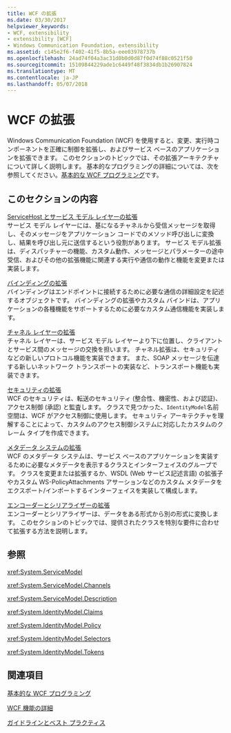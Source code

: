 ```yaml
---
title: WCF の拡張
ms.date: 03/30/2017
helpviewer_keywords:
- WCF, extensibility
- extensibility [WCF]
- Windows Communication Foundation, extensibility
ms.assetid: c145e2f6-f402-41f5-8b5a-eee03978737b
ms.openlocfilehash: 24ad74f04a3ac31d0b0d0d87f0d74f88c0521f50
ms.sourcegitcommit: 15109844229ade1c6449f48f3834db1b26907824
ms.translationtype: MT
ms.contentlocale: ja-JP
ms.lasthandoff: 05/07/2018
---
```

# <a name="extending-wcf"></a>WCF の拡張
Windows Communication Foundation (WCF) を使用すると、変更、実行時コンポーネントを正確に制御を拡張し、およびサービス ベースのアプリケーションを拡張できます。 このセクションのトピックでは、その拡張アーキテクチャについて詳しく説明します。 基本的なプログラミングの詳細については、次を参照してください。[基本的な WCF プログラミング](../../../../docs/framework/wcf/basic-wcf-programming.md)です。  
  
## <a name="in-this-section"></a>このセクションの内容  
 [ServiceHost とサービス モデル レイヤーの拡張](../../../../docs/framework/wcf/extending/extending-servicehost-and-the-service-model-layer.md)  
 サービス モデル レイヤーには、基になるチャネルから受信メッセージを取得し、そのメッセージをアプリケーション コードでのメソッド呼び出しに変換し、結果を呼び出し元に送信するという役割があります。  サービス モデル拡張は、ディスパッチャーの機能、カスタム動作、メッセージとパラメーターの途中受信、およびその他の拡張機能に関連する実行や通信の動作と機能を変更または実装します。  
  
 [バインディングの拡張](../../../../docs/framework/wcf/extending/extending-bindings.md)  
 バインディングはエンドポイントに接続するために必要な通信の詳細設定を記述するオブジェクトです。 バインディングの拡張やカスタム バインドは、アプリケーションの各種機能をサポートするために必要なカスタム通信機能を実装します。  
  
 [チャネル レイヤーの拡張](../../../../docs/framework/wcf/extending/extending-the-channel-layer.md)  
 チャネル レイヤーは、サービス モデル レイヤーより下に位置し、クライアントとサービス間のメッセージの交換を担います。 チャネル拡張は、セキュリティなどの新しいプロトコル機能を実装できます。 また、SOAP メッセージを伝達する新しいネットワーク トランスポートの実装など、トランスポート機能も実装できます。  
  
 [セキュリティの拡張](../../../../docs/framework/wcf/extending/extending-security.md)  
 WCF のセキュリティは、転送のセキュリティ (整合性、機密性、および認証)、アクセス制御 (承認) と監査します。 クラスで見つかった、`IdentityModel`名前空間は、WCF がアクセス制御に使用します。 セキュリティ アーキテクチャを理解することによって、カスタムのアクセス制御システムに対応したカスタムのクレーム タイプを作成できます。  
  
 [メタデータ システムの拡張](../../../../docs/framework/wcf/extending/extending-the-metadata-system.md)  
 WCF のメタデータ システムは、サービス ベースのアプリケーションを実装するために必要なメタデータを表示するクラスとインターフェイスのグループです。 クラスを変更または拡張するか、WSDL (Web サービス記述言語) の拡張子やカスタム WS-PolicyAttachments アサーションなどのカスタム メタデータをエクスポート/インポートするインターフェイスを実装して構成します。  
  
 [エンコーダーとシリアライザーの拡張](../../../../docs/framework/wcf/extending/extending-encoders-and-serializers.md)  
 エンコーダーとシリアライザーは、データをある形式から別の形式に変換します。 このセクションのトピックでは、提供されたクラスを特別な要件に合わせて拡張する方法を説明します。  
  
## <a name="reference"></a>参照  
 <xref:System.ServiceModel>  
  
 <xref:System.ServiceModel.Channels>  
  
 <xref:System.ServiceModel.Description>  
  
 <xref:System.IdentityModel.Claims>  
  
 <xref:System.IdentityModel.Policy>  
  
 <xref:System.IdentityModel.Selectors>  
  
 <xref:System.IdentityModel.Tokens>  
  
## <a name="related-sections"></a>関連項目  
 [基本的な WCF プログラミング](../../../../docs/framework/wcf/basic-wcf-programming.md)  
  
 [WCF 機能の詳細](../../../../docs/framework/wcf/feature-details/index.md)  
  
 [ガイドラインとベスト プラクティス](../../../../docs/framework/wcf/guidelines-and-best-practices.md)
